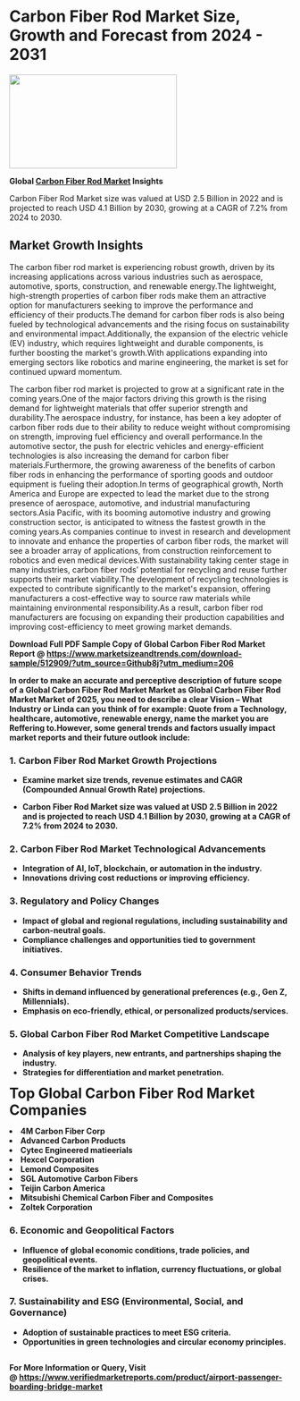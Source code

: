 <H1>Carbon Fiber Rod Market Size, Growth and Forecast from 2024 - 2031</H1><img class="aligncenter size-medium wp-image-584254" src="https://thirdeyenews.in/wp-content/uploads/2024/09/Global-Market-Research-300x168.jpeg" alt="" width="300" height="168" /><p><strong>Global&nbsp;<a href="https://www.marketsizeandtrends.com/download-sample/512909/?utm_source=Github8j?utm_medium=206">Carbon Fiber Rod Market</a> Insights</strong></p><p>Carbon Fiber Rod Market size was valued at USD 2.5 Billion in 2022 and is projected to reach USD 4.1 Billion by 2030, growing at a CAGR of 7.2% from 2024 to 2030.</p><p><h2>Market Growth Insights</h2> <p>The carbon fiber rod market is experiencing robust growth, driven by its increasing applications across various industries such as aerospace, automotive, sports, construction, and renewable energy.The lightweight, high-strength properties of carbon fiber rods make them an attractive option for manufacturers seeking to improve the performance and efficiency of their products.The demand for carbon fiber rods is also being fueled by technological advancements and the rising focus on sustainability and environmental impact.Additionally, the expansion of the electric vehicle (EV) industry, which requires lightweight and durable components, is further boosting the market's growth.With applications expanding into emerging sectors like robotics and marine engineering, the market is set for continued upward momentum.<strong></strong></p> <p>The carbon fiber rod market is projected to grow at a significant rate in the coming years.One of the major factors driving this growth is the rising demand for lightweight materials that offer superior strength and durability.The aerospace industry, for instance, has been a key adopter of carbon fiber rods due to their ability to reduce weight without compromising on strength, improving fuel efficiency and overall performance.In the automotive sector, the push for electric vehicles and energy-efficient technologies is also increasing the demand for carbon fiber materials.Furthermore, the growing awareness of the benefits of carbon fiber rods in enhancing the performance of sporting goods and outdoor equipment is fueling their adoption.In terms of geographical growth, North America and Europe are expected to lead the market due to the strong presence of aerospace, automotive, and industrial manufacturing sectors.Asia Pacific, with its booming automotive industry and growing construction sector, is anticipated to witness the fastest growth in the coming years.As companies continue to invest in research and development to innovate and enhance the properties of carbon fiber rods, the market will see a broader array of applications, from construction reinforcement to robotics and even medical devices.With sustainability taking center stage in many industries, carbon fiber rods’ potential for recycling and reuse further supports their market viability.The development of recycling technologies is expected to contribute significantly to the market's expansion, offering manufacturers a cost-effective way to source raw materials while maintaining environmental responsibility.As a result, carbon fiber rod manufacturers are focusing on expanding their production capabilities and improving cost-efficiency to meet growing market demands.<strong></p><p><span class=""><strong>Download Full PDF Sample Copy of Global Carbon Fiber Rod Market Report</strong> @ <a href="https://www.marketsizeandtrends.com/download-sample/512909/?utm_source=Github8j?utm_medium=206" target="_blank">https://www.marketsizeandtrends.com/download-sample/512909/?utm_source=Github8j?utm_medium=206</a></span></p><p>In order to make an accurate and perceptive description of future scope of a Global&nbsp;Carbon Fiber Rod Market Market as Global&nbsp;Carbon Fiber Rod Market Market of 2025, you need to describe a clear Vision &ndash; What Industry or Linda can you think of for example: Quote from a Technology, healthcare, automotive, renewable energy, name the market you are Reffering to.However, some general trends and factors usually impact market reports and their future outlook include:</p><h3>1.&nbsp;<strong>Carbon Fiber Rod Market Growth Projections</strong></h3><ul><li>Examine market size trends, revenue estimates and CAGR (Compounded Annual Growth Rate) projections.</li><li><p>Carbon Fiber Rod Market size was valued at USD 2.5 Billion in 2022 and is projected to reach USD 4.1 Billion by 2030, growing at a CAGR of 7.2% from 2024 to 2030.</p></li></ul><h3>2.&nbsp;<strong>Carbon Fiber Rod Market Technological Advancements</strong></h3><ul><li>Integration of AI, IoT, blockchain, or automation in the industry.</li><li>Innovations driving cost reductions or improving efficiency.</li></ul><h3>3.&nbsp;<strong>Regulatory and Policy Changes</strong></h3><ul><li>Impact of global and regional regulations, including sustainability and carbon-neutral goals.</li><li>Compliance challenges and opportunities tied to government initiatives.</li></ul><h3>4.&nbsp;<strong>Consumer Behavior Trends</strong></h3><ul><li>Shifts in demand influenced by generational preferences (e.g., Gen Z, Millennials).</li><li>Emphasis on eco-friendly, ethical, or personalized products/services.</li></ul><h3>5.&nbsp;<strong>Global Carbon Fiber Rod Market Competitive Landscape</strong></h3><ul><li>Analysis of key players, new entrants, and partnerships shaping the industry.</li><li>Strategies for differentiation and market penetration.</li></ul><p data-pm-slice="1 1 []"><span style="color: inherit; font-family: inherit; font-size: 25px;">Top Global Carbon Fiber Rod Market Companies</span></p><div class="" data-test-id=""><p><li>4M Carbon Fiber Corp</li><li> Advanced Carbon Products</li><li> Cytec Engineered matieerials</li><li> Hexcel Corporation</li><li> Lemond Composites</li><li> SGL Automotive Carbon Fibers</li><li> Teijin Carbon America</li><li> Mitsubishi Chemical Carbon Fiber and Composites</li><li> Zoltek Corporation</li></p></div><h3>6.&nbsp;<strong>Economic and Geopolitical Factors</strong></h3><ul><li>Influence of global economic conditions, trade policies, and geopolitical events.</li><li>Resilience of the market to inflation, currency fluctuations, or global crises.</li></ul><h3>7.&nbsp;<strong>Sustainability and ESG (Environmental, Social, and Governance)</strong></h3><ul><li>Adoption of sustainable practices to meet ESG criteria.</li><li>Opportunities in green technologies and circular economy principles.</li></ul><h2><strong style="font-size: 14px;">For More Information or Query, Visit @&nbsp;</strong><a style="background-color: #ffffff; font-size: 14px;" href="https://www.marketsizeandtrends.com/report/carbon-fiber-rod-market/" target="_blank">https://www.verifiedmarketreports.com/product/airport-passenger-boarding-bridge-market</a></h2>